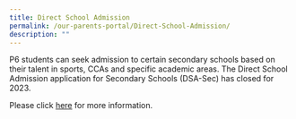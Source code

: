 ```yaml
---
title: Direct School Admission
permalink: /our-parents-portal/Direct-School-Admission/
description: ""
---
```

P6 students can seek admission to certain secondary schools based on their talent in sports, CCAs and specific academic areas. The Direct School Admission application for Secondary Schools (DSA-Sec) has closed for 2023.

  

Please click [here](https://www.moe.gov.sg/secondary/dsa) for more information.